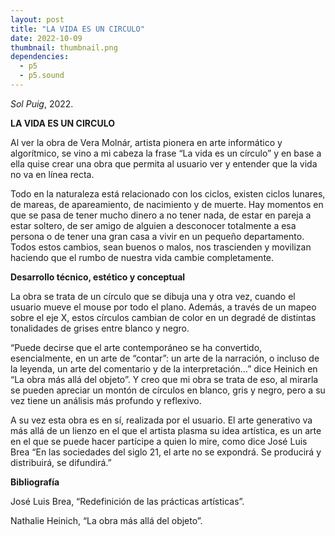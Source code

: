 ```yaml
---
layout: post
title: "LA VIDA ES UN CIRCULO"
date: 2022-10-09
thumbnail: thumbnail.png
dependencies:
  - p5
  - p5.sound
---
```


<div id="div-sketch">
  <script type="text/javascript" src="sketch.js"></script>
</div>

_Sol Puig_, 2022.

**LA VIDA ES UN CIRCULO**

Al ver la obra de Vera Molnár, artista pionera en arte informático y algorítmico, se vino a mi cabeza la frase “La vida es un círculo” y en base a ella quise crear una obra que permita al usuario ver y entender que la vida no va en línea recta.

Todo en la naturaleza está relacionado con los ciclos, existen ciclos lunares, de mareas, de apareamiento, de nacimiento y de muerte. Hay momentos en que se pasa de tener mucho dinero a no tener nada, de estar en pareja a estar soltero, de ser amigo de alguien a desconocer totalmente a esa persona o de tener una gran casa a vivir en un pequeño departamento. Todos estos cambios, sean buenos o malos, nos trascienden y movilizan haciendo que el rumbo de nuestra vida cambie completamente.

**Desarrollo técnico, estético y conceptual**

La obra se trata de un círculo que se dibuja una y otra vez, cuando el usuario mueve el mouse por todo el plano. Además, a través de un mapeo sobre el eje X, estos círculos cambian de color en un degradé de distintas tonalidades de grises entre blanco y negro.

“Puede decirse que el arte contemporáneo se ha convertido, esencialmente, en un arte de “contar”: un arte de la narración, o incluso de la leyenda, un arte del comentario y de la interpretación…” dice Heinich en “La obra más allá del objeto”. Y creo que mi obra se trata de eso, al mirarla se pueden apreciar un montón de círculos en blanco, gris y negro, pero a su vez tiene un análisis más profundo y reflexivo.

A su vez esta obra es en sí, realizada por el usuario. El arte generativo va más allá de un lienzo en el que el artista plasma su idea artística, es un arte en el que se puede hacer partícipe a quien lo mire, como dice José Luis Brea “En las sociedades del siglo 21, el arte no se expondrá. Se producirá y distribuirá, se difundirá.”

**Bibliografía**

José Luis Brea, “Redefinición de las prácticas artísticas”.

Nathalie Heinich, “La obra más allá del objeto”.
